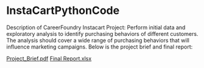 # InstaCartPythonCode
Description of CareerFoundry Instacart Project:
Perform initial data and exploratory analysis to identify purchasing behaviors of different customers. The analysis should cover a wide range of purchasing behaviors that will influence marketing campaigns.
Below is the project brief and final report:

[Project_Brief.pdf](https://github.com/smithjustinc/InstaCartPythonCode/files/10670224/Project_Brief.pdf)
[Final Report.xlsx](https://github.com/smithjustinc/InstaCartPythonCode/files/10670225/Final.Report.xlsx)

